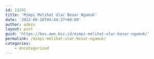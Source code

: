 ```yaml
---
id: 13291
title: 'Mimpi Melihat Ular Besar Ngamuk'
date: '2022-08-18T04:44:37+00:00'
author: admin
layout: post
guid: 'https://bos.awn.biz.id/mimpi-melihat-ular-besar-ngamuk/'
permalink: /mimpi-melihat-ular-besar-ngamuk/
categories:
    - Uncategorized
---
```


